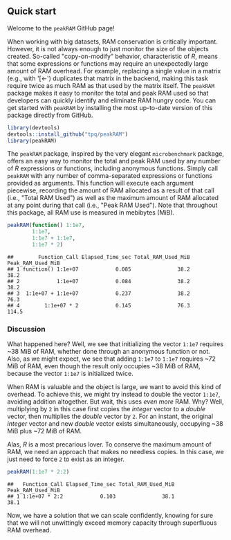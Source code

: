 
<!-- README.md is generated from README.Rmd. Please edit that file -->
Quick start
-----------

Welcome to the `peakRAM` GitHub page!

When working with big datasets, RAM conservation is critically important. However, it is not always enough to just monitor the size of the objects created. So-called "copy-on-modify" behavior, characteristic of *R*, means that some expressions or functions may require an unexpectedly large amount of RAM overhead. For example, replacing a single value in a matrix (e.g., with '\[&lt;-') duplicates that matrix in the backend, making this task require twice as much RAM as that used by the matrix itself. The `peakRAM` package makes it easy to monitor the total and peak RAM used so that developers can quickly identify and eliminate RAM hungry code. You can get started with `peakRAM` by installing the most up-to-date version of this package directly from GitHub.

``` r
library(devtools)
devtools::install_github("tpq/peakRAM")
library(peakRAM)
```

The `peakRAM` package, inspired by the very elegant `microbenchmark` package, offers an easy way to monitor the total and peak RAM used by any number of *R* expressions or functions, including anonymous functions. Simply call `peakRAM` with any number of comma-separated expressions or functions provided as arguments. This function will execute each argument piecewise, recording the amount of RAM allocated as a result of that call (i.e., "Total RAM Used") as well as the maximum amount of RAM allocated at any point during that call (i.e., "Peak RAM Used"). Note that throughout this package, all RAM use is measured in mebibytes (MiB).

``` r
peakRAM(function() 1:1e7,
        1:1e7,
        1:1e7 + 1:1e7,
        1:1e7 * 2)
```

    ##        Function_Call Elapsed_Time_sec Total_RAM_Used_MiB Peak_RAM_Used_MiB
    ## 1 function() 1:1e+07            0.085               38.2              38.2
    ## 2            1:1e+07            0.084               38.2              38.2
    ## 3  1:1e+07 + 1:1e+07            0.237               38.2              76.3
    ## 4        1:1e+07 * 2            0.145               76.3             114.5

### Discussion

What happened here? Well, we see that initializing the vector `1:1e7` requires ~38 MiB of RAM, whether done through an anonymous function or not. Also, as we might expect, we see that adding `1:1e7` to `1:1e7` requires ~72 MiB of RAM, even though the result only occupies ~38 MiB of RAM, because the vector `1:1e7` is initialized twice.

When RAM is valuable and the object is large, we want to avoid this kind of overhead. To achieve this, we might try instead to double the vector `1:1e7`, avoiding addition altogether. But wait, this uses *even more* RAM. Why? Well, multiplying by `2` in this case first copies the *integer* vector to a *double* vector, then multiplies the *double* vector by `2`. For an instant, the original *integer* vector and new *double* vector exists simultaneously, occupying ~38 MiB plus ~72 MiB of RAM.

Alas, *R* is a most precarious lover. To conserve the maximum amount of RAM, we need an approach that makes no needless copies. In this case, we just need to force `2` to exist as an integer.

``` r
peakRAM(1:1e7 * 2:2)
```

    ##   Function_Call Elapsed_Time_sec Total_RAM_Used_MiB Peak_RAM_Used_MiB
    ## 1 1:1e+07 * 2:2            0.103               38.1              38.1

Now, we have a solution that we can scale confidently, knowing for sure that we will not unwittingly exceed memory capacity through superfluous RAM overhead.
